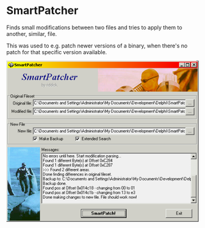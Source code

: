 SmartPatcher
============

Finds small modifications between two files and tries to apply them to another,
similar, file.

This was used to e.g. patch newer versions of a binary, when there's no patch
for that specific version available.

![](SmartPatcher.png)
